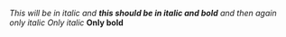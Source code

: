 *This will be in italic and **this should be in italic and bold** and then again only italic* 
_Only italic_
__Only bold__
